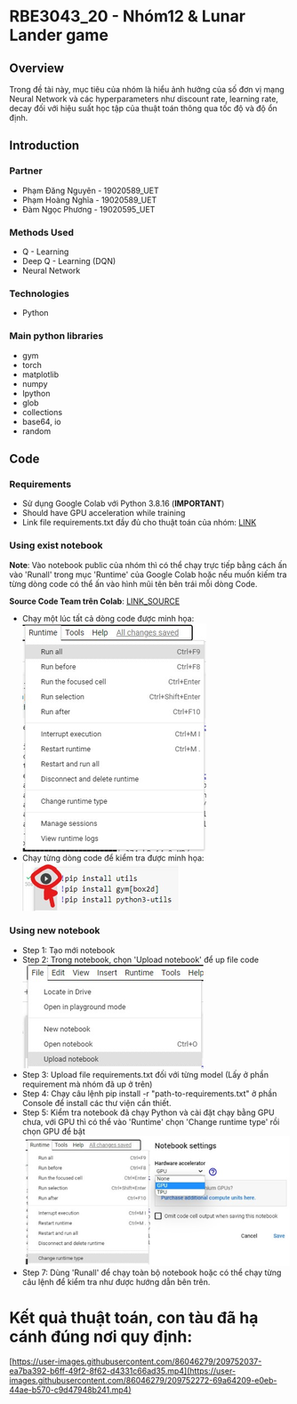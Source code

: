 # RBE3043_20 - Nhóm12 & Lunar Lander game
## Overview
Trong đề tài này, mục tiêu của nhóm là hiểu ảnh hưởng của số đơn vị mạng Neural Network và các hyperparameters như discount rate, learning rate, decay đối với hiệu suất học tập của thuật toán thông qua tốc độ và độ ổn định.
## Introduction
### Partner
* Phạm Đăng Nguyên - 19020589_UET
* Phạm Hoàng Nghĩa - 19020589_UET
* Đàm Ngọc Phương - 19020595_UET
### Methods Used
* Q - Learning
* Deep Q - Learning (DQN)
* Neural Network
### Technologies
* Python
### Main python libraries
* gym
* torch
* matplotlib
* numpy
* Ipython
* glob
* collections
* base64, io
* random
## Code
### Requirements
* Sử dụng Google Colab với Python 3.8.16 (**IMPORTANT**)
* Should have GPU acceleration while training
* Link file requirements.txt đầy đủ cho thuật toán của nhóm: [LINK](https://drive.google.com/drive/u/0/folders/11lwCOnlYMnodPex17s9v3-Mw9y8Bx4uX)
### Using exist notebook
**Note**: Vào notebook public của nhóm thì có thể chạy trực tiếp bằng cách ấn vào 'Runall' trong mục 'Runtime' của Google Colab hoặc nếu muốn kiếm tra từng dòng code có thể ấn vào hình mũi tên bên trái mỗi dòng Code.

**Source Code Team trên Colab**: [LINK_SOURCE](https://colab.research.google.com/drive/1rMwt1EuThMYg2TboA8Fewq49xvIwqPdJ?usp=sharing)

* Chạy một lúc tất cả dòng code được minh họa: 
    ![example](anh_1.jpg)
* Chạy từng dòng code để kiểm tra được minh họa: 
    ![example](anh_2.jpg)
### Using new notebook
* Step 1: Tạo mới notebook
* Step 2: Trong notebook, chọn 'Upload notebook' để up file code![example](anh_3.jpg)
* Step 3: Upload file requirements.txt đối với từng model (Lấy ở phần requirement mà nhóm đã up ở trên) 
* Step 4: Chạy câu lệnh pip install -r "path-to-requirements.txt" ở phần Console để install các thư viện cần thiết.
* Step 5: Kiểm tra notebook đã chạy Python và cài đặt chạy bằng GPU chưa, với GPU thì có thể vào 'Runtime' chọn 'Change runtime type' rồi chọn GPU để bật![example](anh_4.jpg)
* Step 7: Dùng 'Runall' để chạy toàn bộ notebook hoặc có thể chạy từng câu lệnh để kiểm tra như được hướng dẫn bên trên.
# Kết quả thuật toán, con tàu đã hạ cánh đúng nơi quy định:
[https://user-images.githubusercontent.com/86046279/209752037-ea7ba392-b6ff-49f2-8f62-d4331c66ad35.mp4](https://user-images.githubusercontent.com/86046279/209752272-69a64209-e0eb-44ae-b570-c9d47948b241.mp4)
